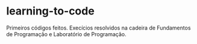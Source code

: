 # learning-to-code
Primeiros códigos feitos. Execícios resolvidos na cadeira de Fundamentos de Programação e Laboratório de Programação.

